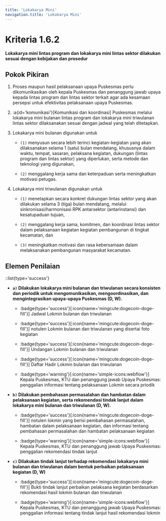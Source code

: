 ```yaml
---
title: 'Lokakarya Mini'
navigation.title: 'Lokakarya Mini'
---
```


# Kriteria 1.6.2 
**Lokakarya mini lintas program dan lokakarya mini lintas sektor dilakukan sesuai dengan kebijakan dan prosedur** 


## Pokok Pikiran 

1. Proses maupun hasil pelaksanaan upaya Puskesmas perlu dikomunikasikan oleh kepala Puskesmas dan penanggung jawab upaya kepada lintas program dan lintas sektor terkait agar ada kesamaan persepsi untuk efektivitas pelaksanaan upaya Puskesmas. 

2. :a{id='komunikasi'}[Komunikasi dan koordinasi] Puskesmas melalui lokakarya mini bulanan lintas program dan lokakarya mini triwulanan lintas sektor dilaksanakan sesuai dengan jadwal yang telah ditetapkan. 

3. Lokakarya mini bulanan digunakan untuk 

    - `(1)` menyusun secara lebih terinci kegiatan-kegiatan yang akan dilaksanakan selama 1 (satu) bulan mendatang, khususnya dalam waktu, tempat, sasaran, pelaksana kegiatan, dukungan (lintas program dan lintas sektor) yang diperlukan, serta metode dan teknologi yang digunakan, 

    - `(2)` menggalang kerja sama dan keterpaduan serta meningkatkan motivasi petugas. 

4. Lokakarya mini triwulanan digunakan untuk 

    - `(1)` menetapkan secara konkret dukungan lintas sektor yang akan dilakukan selama 3 (tiga) bulan mendatang, melalui sinkronisasi/harmonisasi RPK antarsektor (antarinstansi) dan kesatupaduan tujuan, 

    - `(2)` menggalang kerja sama, komitmen, dan koordinasi lintas sektor dalam pelaksanaan kegiatan kegiatan pembangunan di tingkat kecamatan, dan 

    - `(3)` meningkatkan motivasi dan rasa kebersamaan dalam melaksanakan pembangunan masyarakat kecamatan. 

## Elemen Penilaian 
::list{type='success'}
- **`a)`  Dilakukan lokakarya mini bulanan dan triwulanan secara konsisten dan periodik untuk mengomunikasikan, mengoordinasikan, dan mengintegrasikan upaya-upaya Puskesmas (D, W).**

    - :badge{type='success'}[:icon{name='mingcute:dogecoin-doge-fill'}] Jadwal Lokmin bulanan dan triwulanan 

    - :badge{type='success'}[:icon{name='mingcute:dogecoin-doge-fill'}] notulen Lokmin bulanan dan triwulanan yang disertai foto kegiatan 

    - :badge{type='success'}[:icon{name='mingcute:dogecoin-doge-fill'}] Undangan Lokmin bulanan dan triwulanan 

    - :badge{type='success'}[:icon{name='mingcute:dogecoin-doge-fill'}] Daftar Hadir Lokmin bulanan dan triwulanan 
    - :badge{type='warning'}[:icon{name='simple-icons:webflow'}] Kepala Puskesmas, KTU dan penanggung jawab Upaya Puskesmas: penggalian informasi tentang pelaksanaan Lokmin secara priodik 

- **`b)` Dilakukan pembahasan permasalahan dan hambatan dalam pelaksanaan kegiatan, serta rekomendasi tindak lanjut dalam lokakarya mini bulanan dan triwulanan (D, W).**

    - :badge{type='success'}[:icon{name='mingcute:dogecoin-doge-fill'}] notulen lokmin yang berisi pembahasan permasalahan, hambatan dalam pelaksanaan kegiatan, dan informasi tentang pembahasan permasalahan dan hambatan pelaksanaan kegiatan
 
    - :badge{type='warning'}[:icon{name='simple-icons:webflow'}] Kepala Puskesmas, KTU dan penanggung jawab Upaya Puskesmas: penggalian rekomendasi tindak lanjut 

- **`c)` Dilakukan tindak lanjut terhadap rekomendasi lokakarya mini bulanan dan triwulanan dalam bentuk perbaikan pelaksanaan kegiatan (D, W)**

    - :badge{type='success'}[:icon{name='mingcute:dogecoin-doge-fill'}] Bukti tindak lanjut perbaikan pelaksana kegiatan berdasarkan rekomendasi hasil lokmin bulanan dan triwulanan 
 
    - :badge{type='warning'}[:icon{name='simple-icons:webflow'}] Kepala Puskesmas, KTU dan penanggung jawab Upaya Puskesmas: penggalian informasi tentang tindak lanjut hasil rekomendasi lokmin 
